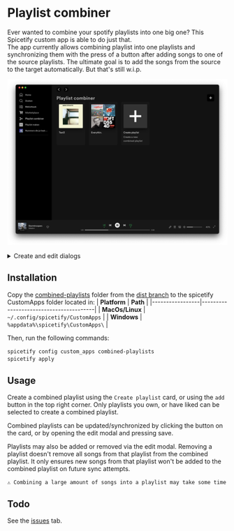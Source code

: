 # Playlist combiner
Ever wanted to combine your spotify playlists into one big one? This Spicetify custom app is able to do just that.  
The app currently allows combining playlist into one playlists and synchronizing them with the press of a button after adding songs to one of the source playlists. The ultimate goal is to add the songs from the source to the target automatically. But that's still w.i.p.

![combined playlists home page](docs/home.png)

<details>
<summary>Create and edit dialogs</summary>

![combined playlists create page](docs/create.png)
![combined playlists edit page](docs/edit.png)
</details>

## Installation
Copy the [combined-playlists](https://github.com/jeroentvb/spicetify-combined-playlists/tree/dist) folder from the [dist branch](https://github.com/jeroentvb/spicetify-combined-playlists/tree/dist) to the spicetify CustomApps folder located in:
| **Platform**    | **Path**                               |
|-----------------|----------------------------------------|
| **MacOs/Linux** | `~/.config/spicetify/CustomApps`       |
| **Windows**     | `%appdata%\spicetify\CustomApps\`      |

Then, run the following commands:
```sh
spicetify config custom_apps combined-playlists
spicetify apply
```

## Usage
Create a combined playlist using the `Create playlist` card, or using the `add` button in the top right corner. Only playlists you own, or have liked can be selected to create a combined playlist.

Combined playlists can be updated/synchronized by clicking the button on the card, or by opening the edit modal and pressing save.

Playlists may also be added or removed via the edit modal. Removing a playlist doesn't remove all songs from that playlist from the combined playlist. It only ensures new songs from that playlist won't be added to the combined playlist on future sync attempts.

```
⚠️ Combining a large amount of songs into a playlist may take some time
```

## Todo
See the [issues](https://github.com/jeroentvb/spicetify-combined-playlists/issues) tab.
